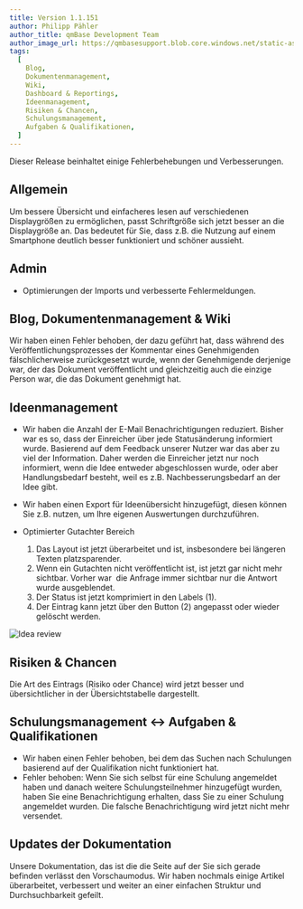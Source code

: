 ```yaml
---
title: Version 1.1.151
author: Philipp Pähler
author_title: qmBase Development Team
author_image_url: https://qmbasesupport.blob.core.windows.net/static-assets/img/persons/paehler_round.png
tags:
  [
    Blog,
    Dokumentenmanagement,
    Wiki,
    Dashboard & Reportings,
    Ideenmanagement,
    Risiken & Chancen,
    Schulungsmanagement,
    Aufgaben & Qualifikationen,
  ]
---
```


Dieser Release beinhaltet einige Fehlerbehebungen und Verbesserungen.

<!--truncate-->

## Allgemein

Um bessere Übersicht und einfacheres lesen auf verschiedenen Displaygrößen zu ermöglichen, passt Schriftgröße sich jetzt besser an die Displaygröße an. Das bedeutet für Sie, dass z.B. die Nutzung auf einem Smartphone deutlich besser funktioniert und schöner aussieht.

## Admin

- Optimierungen der Imports und verbesserte Fehlermeldungen.

## Blog, Dokumentenmanagement & Wiki

Wir haben einen Fehler behoben, der dazu geführt hat, dass während des Veröffentlichungsprozesses der Kommentar eines Genehmigenden fälschlicherweise zurückgesetzt wurde, wenn der Genehmigende derjenige war, der das Dokument veröffentlicht und gleichzeitig auch die einzige Person war, die das Dokument genehmigt hat.

## Ideenmanagement

- Wir haben die Anzahl der E-Mail Benachrichtigungen reduziert. Bisher war es so, dass der Einreicher über jede Statusänderung informiert wurde. Basierend auf dem Feedback unserer Nutzer war das aber zu viel der Information. Daher werden die Einreicher jetzt nur noch informiert, wenn die Idee entweder abgeschlossen wurde, oder aber Handlungsbedarf besteht, weil es z.B. Nachbesserungsbedarf an der Idee gibt.

- Wir haben einen Export für Ideenübersicht hinzugefügt, diesen können Sie z.B. nutzen, um Ihre eigenen Auswertungen durchzuführen.

- Optimierter Gutachter Bereich

  1. Das Layout ist jetzt überarbeitet und ist, insbesondere bei längeren Texten platzsparender.
  2. Wenn ein Gutachten nicht veröffentlicht ist, ist jetzt gar nicht mehr sichtbar. Vorher war  die Anfrage immer sichtbar nur die Antwort wurde ausgeblendet.
  3. Der Status ist jetzt komprimiert in den Labels (1).
  4. Der Eintrag kann jetzt über den Button (2) angepasst oder wieder gelöscht werden.

![Idea review](https://caqadmin.blob.core.windows.net/public-screenshots/manual-screenshots/Screenshot%202021-05-30%20200702_ideaReview.png)

## Risiken & Chancen

Die Art des Eintrags (Risiko oder Chance) wird jetzt besser und übersichtlicher in der Übersichtstabelle dargestellt.

## Schulungsmanagement <-> Aufgaben & Qualifikationen

- Wir haben einen Fehler behoben, bei dem das Suchen nach Schulungen basierend auf der Qualifikation nicht funktioniert hat.
- Fehler behoben: Wenn Sie sich selbst für eine Schulung angemeldet haben und danach weitere Schulungsteilnehmer hinzugefügt wurden, haben Sie eine Benachrichtigung erhalten, dass Sie zu einer Schulung angemeldet wurden. Die falsche Benachrichtigung wird jetzt nicht mehr versendet.

## Updates der Dokumentation

Unsere Dokumentation, das ist die die Seite auf der Sie sich gerade befinden verlässt den Vorschaumodus. Wir haben nochmals einige Artikel überarbeitet, verbessert und weiter an einer einfachen Struktur und Durchsuchbarkeit gefeilt.
